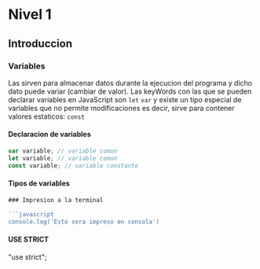 # Nivel 1

## Introduccion

### Variables
Las sirven para almacenar datos durante la ejecucion del programa y dicho dato puede variar (cambiar de valor). 
Las keyWords con las que se pueden declarar variables en JavaScript son `let` `var` y existe un tipo especial de variables que no permite modificaciones es decir, sirve para contener valores estaticos: `const`

#### Declaracion de variables 
```javascript
var variable; // variable comun
let variable; // variable comun
const variable; // variable constante
```

#### Tipos de variables 

```javascript
### Impresion a la terminal

```javascript
console.log('Esto sera impreso en consola')
```

#### USE STRICT 
"use strict";
